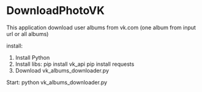 # DownloadPhotoVK

This application download user albums from vk.com (one album from input url or all albums)

install:
1. Install Python
2. Install libs:
  pip install vk_api
  pip install requests
3. Download vk_albums_downloader.py

Start: 
python vk_albums_downloader.py
